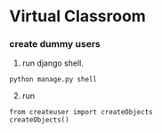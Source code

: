 # Virtual Classroom


### create dummy users
1. run django shell. 
```
python manage.py shell
```
2. run 
```
from createuser import createObjects
createObjects()
```